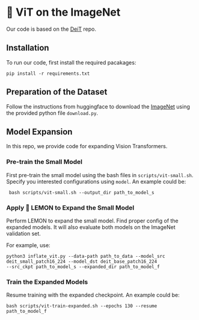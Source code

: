 # :lemon: ViT on the ImageNet

Our code is based on the [DeiT](https://github.com/facebookresearch/deit) repo.

## Installation

To run our code, first install the required pacakages:

```shell
pip install -r requirements.txt
```

## Preparation of the Dataset

Follow the instructions from huggingface to download the [ImageNet](https://huggingface.co/datasets/imagenet-1k) using the provided python file `download.py`.

## Model Expansion

In this repo, we provide code for expanding Vision Transformers.

### Pre-train the Small Model

First pre-train the small model using the bash files in `scripts/vit-small.sh`. Specify you interested configurations using `model`. An example could be:

```shell
 bash scripts/vit-small.sh --output_dir path_to_model_s
```

### Apply :lemon: LEMON to Expand the Small Model

Perform LEMON to expand the small model. Find proper config of the expanded models. It will also evaluate both models on the ImageNet validation set.

For example, use:

```shell
python3 inflate_vit.py --data-path path_to_data --model_src deit_small_patch16_224 --model_dst deit_base_patch16_224 
--src_ckpt path_to_model_s --expanded_dir path_to_model_f
```

### Train the Expanded Models

Resume training with the expanded checkpoint. An example could be:

```shell
bash scripts/vit-train-expanded.sh --epochs 130 --resume path_to_model_f
```
